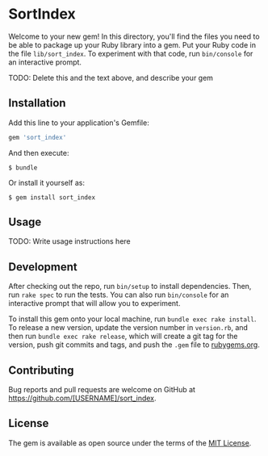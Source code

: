 # SortIndex

Welcome to your new gem! In this directory, you'll find the files you need to be able to package up your Ruby library into a gem. Put your Ruby code in the file `lib/sort_index`. To experiment with that code, run `bin/console` for an interactive prompt.

TODO: Delete this and the text above, and describe your gem

## Installation

Add this line to your application's Gemfile:

```ruby
gem 'sort_index'
```

And then execute:

    $ bundle

Or install it yourself as:

    $ gem install sort_index

## Usage

TODO: Write usage instructions here

## Development

After checking out the repo, run `bin/setup` to install dependencies. Then, run `rake spec` to run the tests. You can also run `bin/console` for an interactive prompt that will allow you to experiment.

To install this gem onto your local machine, run `bundle exec rake install`. To release a new version, update the version number in `version.rb`, and then run `bundle exec rake release`, which will create a git tag for the version, push git commits and tags, and push the `.gem` file to [rubygems.org](https://rubygems.org).

## Contributing

Bug reports and pull requests are welcome on GitHub at https://github.com/[USERNAME]/sort_index.


## License

The gem is available as open source under the terms of the [MIT License](http://opensource.org/licenses/MIT).

